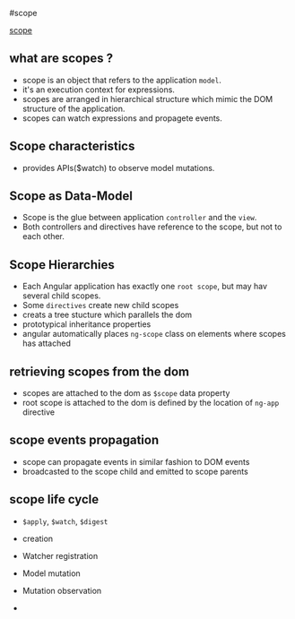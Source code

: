 #scope

[scope](http://docs.angularjs.org/guide/scope)

## what are scopes ?
* scope is an object that refers to the application `model`.
* it's an execution context for expressions.
* scopes are arranged in hierarchical structure which mimic the DOM structure of the application.
* scopes can watch expressions and propagete events.


## Scope characteristics
* provides APIs($watch) to observe model mutations.


## Scope as Data-Model
* Scope is the glue between application `controller` and the `view`.
* Both controllers and directives have reference to the scope, but not to each other.


## Scope Hierarchies
* Each Angular application has exactly one `root scope`, but may hav several child scopes.
* Some `directives` create new child scopes
* creats a tree stucture which parallels the dom
* prototypical inheritance properties
* angular automatically places `ng-scope` class on elements where scopes has attached


## retrieving scopes from the dom
* scopes are attached to the dom as `$scope` data property
* root scope is attached to the dom is defined by the location of `ng-app` directive

## scope events propagation
* scope can propagate events in similar fashion to DOM events
* broadcasted to the scope child and emitted to scope parents


## scope life cycle

* `$apply`, `$watch`, `$digest`

* creation

* Watcher registration

* Model mutation

* Mutation observation

* 
